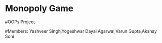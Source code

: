 # Monopoly Game
#OOPs Project

#Members:
Yashveer Singh,Yogeshwar Dayal Agarwal,Varun Gupta,Akshay Soni
